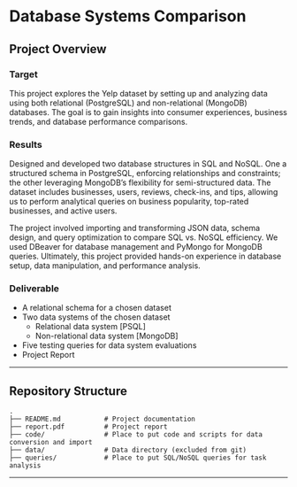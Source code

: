 # Database Systems Comparison

## Project Overview

### Target

This project explores the Yelp dataset by setting up and analyzing data using both relational (PostgreSQL) and non-relational (MongoDB) databases. The goal is to gain insights into consumer experiences, business trends, and database performance comparisons.

### Results

Designed and developed two database structures in SQL and NoSQL. One a structured schema in PostgreSQL, enforcing relationships and constraints; the other leveraging MongoDB’s flexibility for semi-structured data. The dataset includes businesses, users, reviews, check-ins, and tips, allowing us to perform analytical queries on business popularity, top-rated businesses, and active users.

The project involved importing and transforming JSON data, schema design, and query optimization to compare SQL vs. NoSQL efficiency. We used DBeaver for database management and PyMongo for MongoDB queries. Ultimately, this project provided hands-on experience in database setup, data manipulation, and performance analysis.

### Deliverable

- A relational schema for a chosen dataset
- Two data systems of the chosen dataset
    - Relational data system [PSQL]
    - Non-relational data system [MongoDB]
- Five testing queries for data system evaluations
- Project Report

---

## Repository Structure

```
.
├── README.md           # Project documentation
├── report.pdf          # Project report
├── code/               # Place to put code and scripts for data conversion and import
├── data/               # Data directory (excluded from git)
├── queries/            # Place to put SQL/NoSQL queries for task analysis
```

---
